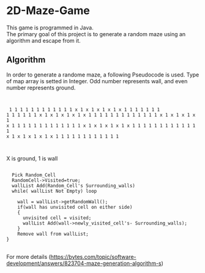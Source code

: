# 2D-Maze-Game
This game is programmed in Java.<br />
The primary goal of this project is to generate a random maze using an algorithm and escape from it.

## Algorithm
In order to generate a randome maze, a following Pseudocode is used.
Type of map array is setted in Integer.
Odd number represents wall, and even number represents ground.

<code> <pre>
  1 1 1 1 1 1 1 1 1 1 1
  1 x 1 x 1 x 1 x 1 x 1
  1 1 1 1 1 1 1 1 1 1 1
  1 x 1 x 1 x 1 x 1 x 1
  1 1 1 1 1 1 1 1 1 1 1
  1 x 1 x 1 x 1 x 1 x 1
  1 1 1 1 1 1 1 1 1 1 1
  1 x 1 x 1 x 1 x 1 x 1
  1 1 1 1 1 1 1 1 1 1 1
  1 x 1 x 1 x 1 x 1 x 1
  1 1 1 1 1 1 1 1 1 1 1
</pre> </code>

X is ground, 1 is wall

<pre>
<code>
  Pick Random_Cell
  RandomCell->Visited=true;
  wallList Add(Random_Cell's Surrounding_walls)
  while( wallList Not Empty) loop
  
    wall = wallList->getRandomWall();
    if(wall has unvisited cell on either side)
    {
      unvisited cell = visited;
      wallList Add(wall->newly_visited_cell's- Surrounding_walls);
    }
    Remove wall from wallList;
}
</code>
</pre>

For more details
(https://bytes.com/topic/software-development/answers/823704-maze-generation-algorithm-s)
